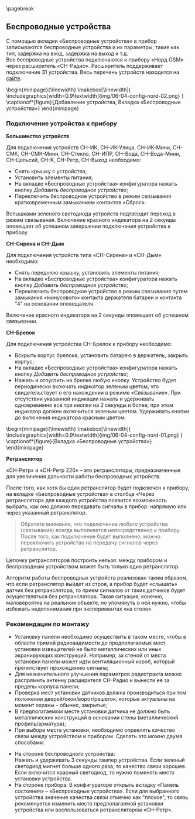 \pagebreak

## Беспроводные устройства

С помощью вкладки «Беспроводные устройства» в прибор записываются беспроводные устройства и их параметры, такие как тип, задержка на вход, задержка на выход и т.д.    
Все беспроводные устройства подключаются к прибору «Норд GSM» через расширитель «СН-Радио». Расширитель поддерживает подключение 31 устройства. Весь перечень устройств находится на [сайте](https://shop.cnord.ru/sn.html).

\begin{minipage}{\linewidth}
	\makebox[\linewidth]{
 		\includegraphics[width=0.9\textwidth]{img/06-04-config-nord-02.png}
 	}
	\captionof*{figure}{Добавление устройства, Вкладка «Беспроводные устройства»}
\end{minipage}



### Подключение устройства к прибору

**Большинство устройств**
 
Для подключения устройств СН-ИК, СН-ИК-Улица, СН-ИК-Мини, СН-СМК, СН-СМК-Мини, СН-Стекло, СН-ИПР, СН-Вода, СН-Вода-Мини, СН-Цельсий, СН-К, СН-Ретр, СН-Выход необходимо:

* Снять крышку с устройства;
* Установить элементы питания;
* На вкладке «Беспроводные устройства» конфигуратора нажать кнопку _Добавить беспроводное устройство_;
* Переключить беспроводное устройство в режим связывания кратковременным замыканием контактов «Сброс».

Вспышками зеленого светодиода устройств подтвердит переход в режим связывания.
Включение красного индикатора на 2 секунды оповещает об успешном завершении подключения устройства к прибору.

**СН-Сирена и СН-Дым**

Для подключения устройств типа «СН-Сирена» и «СН-Дым» необходимо:

* Снять переднюю крышку, установить элементы питания;
* На вкладке «Беспроводные устройства» конфигуратора нажать кнопку _Добавить беспроводное устройство_;
* Переключить беспроводное устройство в режим связывания путем замыкания «минусового» контакта держателя батареи и контакта "4" на основании оповещателя.

Включение красного индикатора на 2 секунды оповещает об успешном связывании.

**СН-Брелок**

Для подключения устройства СН-Брелок к прибору необходимо:

* Вскрыть корпус брелока, установить батарею в держатель, закрыть корпус;
* На вкладке «Беспроводные устройства» конфигуратора нажать кнопку _Добавить беспроводное устройство_;
* Нажать и отпустить на брелке любую кнопку. Устройство будет периодически включать индикатор зеленым цветом, что свидетельствует о его нахождении в режиме «Связывание». При отсутствии указанной индикации нажать и удерживать одновременно все три кнопки на 2 секунды и более, при этом индикатор должен включиться зеленым цветом. Удерживать кнопки до включения индикатора красным цветом.


\begin{minipage}{\linewidth}
	\makebox[\linewidth]{
 		\includegraphics[width=0.9\textwidth]{img/06-04-config-nord-01.png}
 	}
	\captionof*{figure}{Вкладка «Беспроводные устройства»}
\end{minipage}


**Ретранслятор**

«СН-Ретр» и «СН-Ретр 220» – это ретрансляторы, предназначенные для увеличения дальности работы беспроводных устройств.

После того, как хотя бы один ретранслятор будет подключен к прибору, на вкладке «Беспроводные устройства» в столбце «Через ретранслятор» для каждого устройства появится возможность выбрать, как оно должно передавать сигналы в прибор: напрямую или через указанный ретранслятор.

> Обратите внимание, что подключение любого устройства (связывание) всегда выполняется непосредственно к прибору. После того, как подключение будет выполнено, можно переключить устройство на передачу сигналов через ретранслятор.

Цепочку ретрансляторов построить нельзя: между прибором и беспроводным устройством может быть только один ретранслятор.

Алгоритм работы беспроводных устройств реализован таким образом, что если ретранслятор выйдет из строя, а прибор будет «слышать» датчик без ретранслятора, то прием сигналов от таких датчиков будет осуществляться без ретранслятора. Такая ситуация, конечно, маловероятна на реальном объекте, но упомянуть о ней нужно, чтобы избежать недопонимания при экспериментах «на столе».


### Рекомендации по монтажу

+ Установку панели необходимо осуществить в таком месте, чтобы в области прямой радиовидимости до предполагаемых мест установки извещателей не было металлических или иных экранирующих конструкций. Например, за стеной от места установки панели может идти вентиляционный короб, который препятствует прохождению сигнала;
+ Для незначительного улучшения параметров радиотракта можно распрямить антенну расширителя СН-Радио и вынести ее за пределы корпуса панели;
+ Проверка мест установки датчиков должна производиться при том положении дверей/окон/ворот/решеток, которые актуальны на момент охраны – обычно, закрытые;
+ В предполагаемом месте установки датчика не должно быть металлических конструкций в основании стены (металлический профиль/арматура);
+ При выборе места установки, необходимо опреелять качество связи между устройством и прибором. Сделать это можно двумя способами:
- На стороне беспроводного устройства:    
Нажать и удерживать 3 секунды тампер устройства. Если зеленый светодиод мигнет больше одного раза, то качество связи хорошее. Если включится красный светодиод, то нужно поменять место установки устройства.
- На стороне прибора:
В конфигураторе открыть вкладку «Панель состояния» – «Беспроводные устройства». Если для выбранного устройства значение качества связи отмечно как "плохое", то связь рекоменуется изменить место предполагаемой установки устройства или воспользоваться ретранслятором «СН-Ретр».


